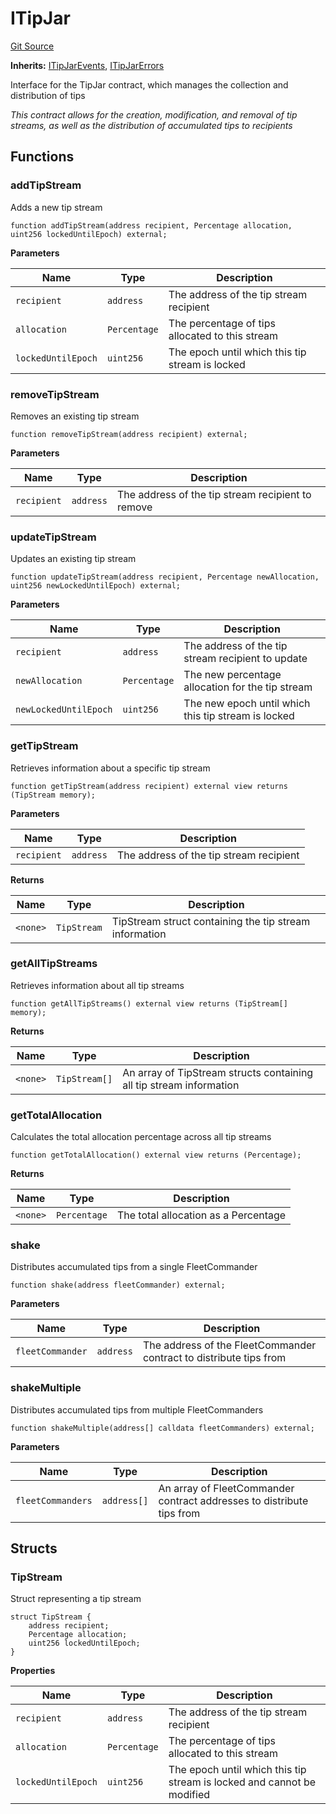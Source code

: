 # ITipJar
[Git Source](https://github.com/OasisDEX/summer-earn-protocol/blob/f5de2d90d66614e7bd59fd42a9d06b870fe474cd/src/interfaces/ITipJar.sol)

**Inherits:**
[ITipJarEvents](/src/events/ITipJarEvents.sol/interface.ITipJarEvents.md), [ITipJarErrors](/src/errors/ITipJarErrors.sol/interface.ITipJarErrors.md)

Interface for the TipJar contract, which manages the collection and distribution of tips

*This contract allows for the creation, modification, and removal of tip streams,
as well as the distribution of accumulated tips to recipients*


## Functions
### addTipStream

Adds a new tip stream


```solidity
function addTipStream(address recipient, Percentage allocation, uint256 lockedUntilEpoch) external;
```
**Parameters**

|Name|Type|Description|
|----|----|-----------|
|`recipient`|`address`|The address of the tip stream recipient|
|`allocation`|`Percentage`|The percentage of tips allocated to this stream|
|`lockedUntilEpoch`|`uint256`|The epoch until which this tip stream is locked|


### removeTipStream

Removes an existing tip stream


```solidity
function removeTipStream(address recipient) external;
```
**Parameters**

|Name|Type|Description|
|----|----|-----------|
|`recipient`|`address`|The address of the tip stream recipient to remove|


### updateTipStream

Updates an existing tip stream


```solidity
function updateTipStream(address recipient, Percentage newAllocation, uint256 newLockedUntilEpoch) external;
```
**Parameters**

|Name|Type|Description|
|----|----|-----------|
|`recipient`|`address`|The address of the tip stream recipient to update|
|`newAllocation`|`Percentage`|The new percentage allocation for the tip stream|
|`newLockedUntilEpoch`|`uint256`|The new epoch until which this tip stream is locked|


### getTipStream

Retrieves information about a specific tip stream


```solidity
function getTipStream(address recipient) external view returns (TipStream memory);
```
**Parameters**

|Name|Type|Description|
|----|----|-----------|
|`recipient`|`address`|The address of the tip stream recipient|

**Returns**

|Name|Type|Description|
|----|----|-----------|
|`<none>`|`TipStream`|TipStream struct containing the tip stream information|


### getAllTipStreams

Retrieves information about all tip streams


```solidity
function getAllTipStreams() external view returns (TipStream[] memory);
```
**Returns**

|Name|Type|Description|
|----|----|-----------|
|`<none>`|`TipStream[]`|An array of TipStream structs containing all tip stream information|


### getTotalAllocation

Calculates the total allocation percentage across all tip streams


```solidity
function getTotalAllocation() external view returns (Percentage);
```
**Returns**

|Name|Type|Description|
|----|----|-----------|
|`<none>`|`Percentage`|The total allocation as a Percentage|


### shake

Distributes accumulated tips from a single FleetCommander


```solidity
function shake(address fleetCommander) external;
```
**Parameters**

|Name|Type|Description|
|----|----|-----------|
|`fleetCommander`|`address`|The address of the FleetCommander contract to distribute tips from|


### shakeMultiple

Distributes accumulated tips from multiple FleetCommanders


```solidity
function shakeMultiple(address[] calldata fleetCommanders) external;
```
**Parameters**

|Name|Type|Description|
|----|----|-----------|
|`fleetCommanders`|`address[]`|An array of FleetCommander contract addresses to distribute tips from|


## Structs
### TipStream
Struct representing a tip stream


```solidity
struct TipStream {
    address recipient;
    Percentage allocation;
    uint256 lockedUntilEpoch;
}
```

**Properties**

|Name|Type|Description|
|----|----|-----------|
|`recipient`|`address`|The address of the tip stream recipient|
|`allocation`|`Percentage`|The percentage of tips allocated to this stream|
|`lockedUntilEpoch`|`uint256`|The epoch until which this tip stream is locked and cannot be modified|

